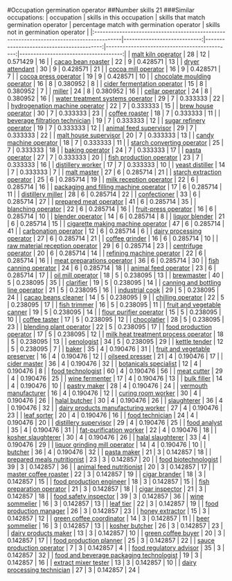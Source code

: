 #Occupation germination operator
##Number skills 21
###Similar occupations:
| occupation                                                                              |   skills in this occupation |   skills that match germination operator |   percentage match with germination operator |   skills not in germination operator |
|:----------------------------------------------------------------------------------------|----------------------------:|-----------------------------------------:|---------------------------------------------:|-------------------------------------:|
| [malt kiln operator](malt_kiln_operator.md)                                             |                          28 |                                       12 |                                     0.571429 |                                   16 |
| [cacao bean roaster](cacao_bean_roaster.md)                                             |                          22 |                                        9 |                                     0.428571 |                                   13 |
| [dryer attendant](dryer_attendant.md)                                                   |                          30 |                                        9 |                                     0.428571 |                                   21 |
| [cocoa mill operator](cocoa_mill_operator.md)                                           |                          16 |                                        9 |                                     0.428571 |                                    7 |
| [cocoa press operator](cocoa_press_operator.md)                                         |                          19 |                                        9 |                                     0.428571 |                                   10 |
| [chocolate moulding operator](chocolate_moulding_operator.md)                           |                          16 |                                        8 |                                     0.380952 |                                    8 |
| [cider fermentation operator](cider_fermentation_operator.md)                           |                          15 |                                        8 |                                     0.380952 |                                    7 |
| [miller](miller.md)                                                                     |                          24 |                                        8 |                                     0.380952 |                                   16 |
| [cellar operator](cellar_operator.md)                                                   |                          24 |                                        8 |                                     0.380952 |                                   16 |
| [water treatment systems operator](water_treatment_systems_operator.md)                 |                          29 |                                        7 |                                     0.333333 |                                   22 |
| [hydrogenation machine operator](hydrogenation_machine_operator.md)                     |                          22 |                                        7 |                                     0.333333 |                                   15 |
| [brew house operator](brew_house_operator.md)                                           |                          30 |                                        7 |                                     0.333333 |                                   23 |
| [coffee roaster](coffee_roaster.md)                                                     |                          18 |                                        7 |                                     0.333333 |                                   11 |
| [beverage filtration technician](beverage_filtration_technician.md)                     |                          19 |                                        7 |                                     0.333333 |                                   12 |
| [sugar refinery operator](sugar_refinery_operator.md)                                   |                          19 |                                        7 |                                     0.333333 |                                   12 |
| [animal feed supervisor](animal_feed_supervisor.md)                                     |                          29 |                                        7 |                                     0.333333 |                                   22 |
| [malt house supervisor](malt_house_supervisor.md)                                       |                          20 |                                        7 |                                     0.333333 |                                   13 |
| [candy machine operator](candy_machine_operator.md)                                     |                          18 |                                        7 |                                     0.333333 |                                   11 |
| [starch converting operator](starch_converting_operator.md)                             |                          25 |                                        7 |                                     0.333333 |                                   18 |
| [baking operator](baking_operator.md)                                                   |                          24 |                                        7 |                                     0.333333 |                                   17 |
| [pasta operator](pasta_operator.md)                                                     |                          27 |                                        7 |                                     0.333333 |                                   20 |
| [fish production operator](fish_production_operator.md)                                 |                          23 |                                        7 |                                     0.333333 |                                   16 |
| [distillery worker](distillery_worker.md)                                               |                          17 |                                        7 |                                     0.333333 |                                   10 |
| [yeast distiller](yeast_distiller.md)                                                   |                          14 |                                        7 |                                     0.333333 |                                    7 |
| [malt master](malt_master.md)                                                           |                          27 |                                        6 |                                     0.285714 |                                   21 |
| [starch extraction operator](starch_extraction_operator.md)                             |                          25 |                                        6 |                                     0.285714 |                                   19 |
| [milk reception operator](milk_reception_operator.md)                                   |                          22 |                                        6 |                                     0.285714 |                                   16 |
| [packaging and filling machine operator](packaging_and_filling_machine_operator.md)     |                          17 |                                        6 |                                     0.285714 |                                   11 |
| [distillery miller](distillery_miller.md)                                               |                          28 |                                        6 |                                     0.285714 |                                   22 |
| [confectioner](confectioner.md)                                                         |                          33 |                                        6 |                                     0.285714 |                                   27 |
| [prepared meat operator](prepared_meat_operator.md)                                     |                          41 |                                        6 |                                     0.285714 |                                   35 |
| [blanching operator](blanching_operator.md)                                             |                          22 |                                        6 |                                     0.285714 |                                   16 |
| [fruit-press operator](fruit-press_operator.md)                                         |                          16 |                                        6 |                                     0.285714 |                                   10 |
| [blender operator](blender_operator.md)                                                 |                          14 |                                        6 |                                     0.285714 |                                    8 |
| [liquor blender](liquor_blender.md)                                                     |                          21 |                                        6 |                                     0.285714 |                                   15 |
| [cigarette making machine operator](cigarette_making_machine_operator.md)               |                          47 |                                        6 |                                     0.285714 |                                   41 |
| [carbonation operator](carbonation_operator.md)                                         |                          12 |                                        6 |                                     0.285714 |                                    6 |
| [dairy processing operator](dairy_processing_operator.md)                               |                          27 |                                        6 |                                     0.285714 |                                   21 |
| [coffee grinder](coffee_grinder.md)                                                     |                          16 |                                        6 |                                     0.285714 |                                   10 |
| [raw material reception operator](raw_material_reception_operator.md)                   |                          29 |                                        6 |                                     0.285714 |                                   23 |
| [centrifuge operator](centrifuge_operator.md)                                           |                          20 |                                        6 |                                     0.285714 |                                   14 |
| [refining machine operator](refining_machine_operator.md)                               |                          22 |                                        6 |                                     0.285714 |                                   16 |
| [meat preparations operator](meat_preparations_operator.md)                             |                          36 |                                        6 |                                     0.285714 |                                   30 |
| [fish canning operator](fish_canning_operator.md)                                       |                          24 |                                        6 |                                     0.285714 |                                   18 |
| [animal feed operator](animal_feed_operator.md)                                         |                          23 |                                        6 |                                     0.285714 |                                   17 |
| [oil mill operator](oil_mill_operator.md)                                               |                          18 |                                        5 |                                     0.238095 |                                   13 |
| [brewmaster](brewmaster.md)                                                             |                          40 |                                        5 |                                     0.238095 |                                   35 |
| [clarifier](clarifier.md)                                                               |                          19 |                                        5 |                                     0.238095 |                                   14 |
| [canning and bottling line operator](canning_and_bottling_line_operator.md)             |                          21 |                                        5 |                                     0.238095 |                                   16 |
| [industrial cook](industrial_cook.md)                                                   |                          29 |                                        5 |                                     0.238095 |                                   24 |
| [cacao beans cleaner](cacao_beans_cleaner.md)                                           |                          14 |                                        5 |                                     0.238095 |                                    9 |
| [chilling operator](chilling_operator.md)                                               |                          22 |                                        5 |                                     0.238095 |                                   17 |
| [fish trimmer](fish_trimmer.md)                                                         |                          16 |                                        5 |                                     0.238095 |                                   11 |
| [fruit and vegetable canner](fruit_and_vegetable_canner.md)                             |                          19 |                                        5 |                                     0.238095 |                                   14 |
| [flour purifier operator](flour_purifier_operator.md)                                   |                          15 |                                        5 |                                     0.238095 |                                   10 |
| [coffee taster](coffee_taster.md)                                                       |                          17 |                                        5 |                                     0.238095 |                                   12 |
| [chocolatier](chocolatier.md)                                                           |                          28 |                                        5 |                                     0.238095 |                                   23 |
| [blending plant operator](blending_plant_operator.md)                                   |                          22 |                                        5 |                                     0.238095 |                                   17 |
| [food production operator](food_production_operator.md)                                 |                          17 |                                        5 |                                     0.238095 |                                   12 |
| [milk heat treatment process operator](milk_heat_treatment_process_operator.md)         |                          18 |                                        5 |                                     0.238095 |                                   13 |
| [oenologist](oenologist.md)                                                             |                          34 |                                        5 |                                     0.238095 |                                   29 |
| [kettle tender](kettle_tender.md)                                                       |                          12 |                                        5 |                                     0.238095 |                                    7 |
| [baker](baker.md)                                                                       |                          35 |                                        4 |                                     0.190476 |                                   31 |
| [fruit and vegetable preserver](fruit_and_vegetable_preserver.md)                       |                          16 |                                        4 |                                     0.190476 |                                   12 |
| [oilseed presser](oilseed_presser.md)                                                   |                          21 |                                        4 |                                     0.190476 |                                   17 |
| [cider master](cider_master.md)                                                         |                          36 |                                        4 |                                     0.190476 |                                   32 |
| [botanicals specialist](botanicals_specialist.md)                                       |                          12 |                                        4 |                                     0.190476 |                                    8 |
| [food technologist](food_technologist.md)                                               |                          60 |                                        4 |                                     0.190476 |                                   56 |
| [meat cutter](meat_cutter.md)                                                           |                          29 |                                        4 |                                     0.190476 |                                   25 |
| [wine fermenter](wine_fermenter.md)                                                     |                          17 |                                        4 |                                     0.190476 |                                   13 |
| [bulk filler](bulk_filler.md)                                                           |                          14 |                                        4 |                                     0.190476 |                                   10 |
| [pastry maker](pastry_maker.md)                                                         |                          28 |                                        4 |                                     0.190476 |                                   24 |
| [vermouth manufacturer](vermouth_manufacturer.md)                                       |                          16 |                                        4 |                                     0.190476 |                                   12 |
| [curing room worker](curing_room_worker.md)                                             |                          30 |                                        4 |                                     0.190476 |                                   26 |
| [halal butcher](halal_butcher.md)                                                       |                          30 |                                        4 |                                     0.190476 |                                   26 |
| [slaughterer](slaughterer.md)                                                           |                          36 |                                        4 |                                     0.190476 |                                   32 |
| [dairy products manufacturing worker](dairy_products_manufacturing_worker.md)           |                          27 |                                        4 |                                     0.190476 |                                   23 |
| [leaf sorter](leaf_sorter.md)                                                           |                          20 |                                        4 |                                     0.190476 |                                   16 |
| [food technician](food_technician.md)                                                   |                          24 |                                        4 |                                     0.190476 |                                   20 |
| [distillery supervisor](distillery_supervisor.md)                                       |                          29 |                                        4 |                                     0.190476 |                                   25 |
| [food analyst](food_analyst.md)                                                         |                          35 |                                        4 |                                     0.190476 |                                   31 |
| [fat-purification worker](fat-purification_worker.md)                                   |                          22 |                                        4 |                                     0.190476 |                                   18 |
| [kosher slaughterer](kosher_slaughterer.md)                                             |                          30 |                                        4 |                                     0.190476 |                                   26 |
| [halal slaughterer](halal_slaughterer.md)                                               |                          33 |                                        4 |                                     0.190476 |                                   29 |
| [liquor grinding mill operator](liquor_grinding_mill_operator.md)                       |                          14 |                                        4 |                                     0.190476 |                                   10 |
| [butcher](butcher.md)                                                                   |                          36 |                                        4 |                                     0.190476 |                                   32 |
| [pasta maker](pasta_maker.md)                                                           |                          21 |                                        3 |                                     0.142857 |                                   18 |
| [prepared meals nutritionist](prepared_meals_nutritionist.md)                           |                          23 |                                        3 |                                     0.142857 |                                   20 |
| [food biotechnologist](food_biotechnologist.md)                                         |                          39 |                                        3 |                                     0.142857 |                                   36 |
| [animal feed nutritionist](animal_feed_nutritionist.md)                                 |                          20 |                                        3 |                                     0.142857 |                                   17 |
| [master coffee roaster](master_coffee_roaster.md)                                       |                          22 |                                        3 |                                     0.142857 |                                   19 |
| [cigar brander](cigar_brander.md)                                                       |                          18 |                                        3 |                                     0.142857 |                                   15 |
| [food production engineer](food_production_engineer.md)                                 |                          18 |                                        3 |                                     0.142857 |                                   15 |
| [fish preparation operator](fish_preparation_operator.md)                               |                          21 |                                        3 |                                     0.142857 |                                   18 |
| [cigar inspector](cigar_inspector.md)                                                   |                          21 |                                        3 |                                     0.142857 |                                   18 |
| [food safety inspector](food_safety_inspector.md)                                       |                          39 |                                        3 |                                     0.142857 |                                   36 |
| [wine sommelier](wine_sommelier.md)                                                     |                          16 |                                        3 |                                     0.142857 |                                   13 |
| [leaf tier](leaf_tier.md)                                                               |                          22 |                                        3 |                                     0.142857 |                                   19 |
| [food production manager](food_production_manager.md)                                   |                          26 |                                        3 |                                     0.142857 |                                   23 |
| [honey extractor](honey_extractor.md)                                                   |                          15 |                                        3 |                                     0.142857 |                                   12 |
| [green coffee coordinator](green coffee coordinator.md)                                 |                          14 |                                        3 |                                     0.142857 |                                   11 |
| [beer sommelier](beer_sommelier.md)                                                     |                          16 |                                        3 |                                     0.142857 |                                   13 |
| [kosher butcher](kosher_butcher.md)                                                     |                          26 |                                        3 |                                     0.142857 |                                   23 |
| [dairy products maker](dairy_products_maker.md)                                         |                          13 |                                        3 |                                     0.142857 |                                   10 |
| [green coffee buyer](green_coffee_buyer.md)                                             |                          20 |                                        3 |                                     0.142857 |                                   17 |
| [food production planner](food_production_planner.md)                                   |                          25 |                                        3 |                                     0.142857 |                                   22 |
| [sauce production operator](sauce_production_operator.md)                               |                           7 |                                        3 |                                     0.142857 |                                    4 |
| [food regulatory advisor](food_regulatory_advisor.md)                                   |                          35 |                                        3 |                                     0.142857 |                                   32 |
| [food and beverage packaging technologist](food_and_beverage_packaging_technologist.md) |                          19 |                                        3 |                                     0.142857 |                                   16 |
| [extract mixer tester](extract_mixer_tester.md)                                         |                          13 |                                        3 |                                     0.142857 |                                   10 |
| [dairy processing technician](dairy_processing_technician.md)                           |                          27 |                                        3 |                                     0.142857 |                                   24 |
